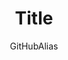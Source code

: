 ---
title: Title
titleSuffix: Azure Example Scenarios
description: Description
author: GitHubAlias
ms.date: 03/01/2020
ms.topic: example-scenario
ms.service: architecture-center
ms.subservice: example-scenario
ms.custom:
- fcp
---